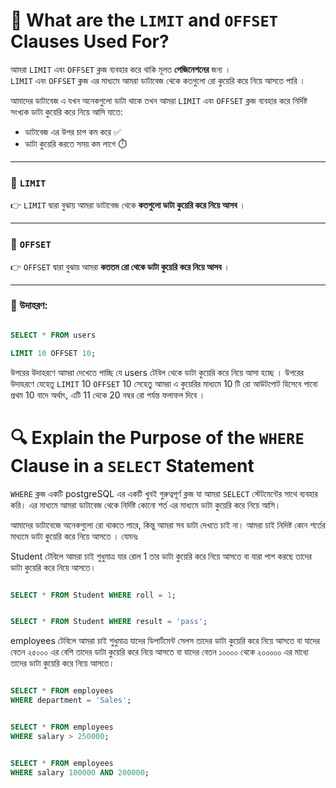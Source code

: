 # 📘 What are the `LIMIT` and `OFFSET` Clauses Used For?

আমরা `LIMIT` এবং `OFFSET` ক্লজ ব্যবহার করে থাকি মূলত **পেজিনেশনের** জন্য ।  
`LIMIT` এবং `OFFSET` ক্লজ এর মাধ্যমে আমরা ডাটাবেজ থেকে কতগুলো রো কুয়েরি করে নিয়ে আসতে পারি ।

আমাদের ডাটাবেজ এ যখন অনেকগুলো ডাটা থাকে তখন আমরা `LIMIT` এবং `OFFSET` ক্লজ ব্যবহার করে নির্দিষ্ট সংখ্যক ডাটা কুয়েরি করে নিয়ে আসি যাতে:

- ডাটাবেজ এর উপর চাপ কম করে ✅  
- ডাটা কুয়েরি করতে সময় কম লাগে ⏱️

---

### 🔹 `LIMIT`

👉 `LIMIT` দ্বারা বুঝায় আমরা ডাটাবেজ থেকে **কতগুলো ডাটা কুয়েরি করে নিয়ে আসব** ।

---

### 🔹 `OFFSET`

👉 `OFFSET` দ্বারা বুঝায় আমরা **কততম রো থেকে ডাটা কুয়েরি করে নিয়ে আসব** ।

---


### 🧪 উদাহরণ:

```sql

SELECT * FROM users

LIMIT 10 OFFSET 10;

```

উপরের উদাহরণে আমরা দেখেতে পাচ্ছি যে users টেবিল থেকে ডাটা কুয়েরি করে নিয়ে আসা হচ্ছে ।  উপরের উদাহরণে  যেহেতু  `LIMIT` 10 `OFFSET`  10  সেহেতু আমরা  এ কুয়েরির মাধ্যমে 10 টি রো আউটপোট হিসেবে পাবো প্রথম  10 বাদে  অর্থাৎ, এটি 11 থেকে 20 নম্বর রো পর্যন্ত ফলাফল দিবে ।




# 🔍 Explain the Purpose of the `WHERE` Clause in a `SELECT` Statement

`WHERE` ক্লজ একটি postgreSQL এর একটি খুবই গুরুত্বপূর্ণ ক্লজ যা আমরা `SELECT` স্টেটমেন্টের সাথে ব্যবহার করি। এর মাধ্যমে আমরা ডাটাবেজ থেকে নির্দিষ্ট কোনো শর্ত এর মাধ্যমে ডাটা কুয়েরি করে নিয়ে আসি।

আমাদের ডাটাবেজে অনেকগুলো রো থাকতে পারে, কিন্তু আমরা সব ডাটা দেখতে চাই না। আমরা চাই নিদিষ্ট কোন শর্তের মাধ্যমে ডাটা কুয়েরি করে নিয়ে আসতে । যেমনঃ

Student টেবিলে আমরা চাই শুধুমাত্র যার রোল 1 তার ডাটা কুয়েরি করে নিয়ে আসতে বা যারা পাশ করছে তাদের ডাটা কুয়েরি করে নিয়ে আসতে।

```sql

SELECT * FROM Student WHERE roll = 1;

```

```sql

SELECT * FROM Student WHERE result = 'pass';

```

employees টেবিলে আমরা চাই শুধুমাত্র যাদের ডিপার্টমেন্ট সেলস তাদের ডাটা কুয়েরি করে নিয়ে আসতে বা যাদের বেতন ২৫০০০ এর বেশি তাদের ডাটা কুয়েরি করে নিয়ে আসতে বা যাদের বেতন ১০০০০ থেকে ২০০০০০ এর মাধ্যে তাদের ডাটা কুয়েরি করে নিয়ে আসতে।

```sql

SELECT * FROM employees 
WHERE department = 'Sales';

```

```sql

SELECT * FROM employees
WHERE salary > 250000;

```

```sql

SELECT * FROM employees 
WHERE salary 100000 AND 200000;

```
